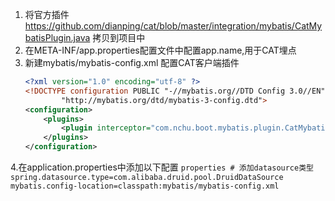1. 将官方插件 https://github.com/dianping/cat/blob/master/integration/mybatis/CatMybatisPlugin.java 拷贝到项目中
2. 在META-INF/app.properties配置文件中配置app.name,用于CAT埋点
3. 新建mybatis/mybatis-config.xml 配置CAT客户端插件
    ```xml
    <?xml version="1.0" encoding="utf-8" ?>
    <!DOCTYPE configuration PUBLIC "-//mybatis.org//DTD Config 3.0//EN"
            "http://mybatis.org/dtd/mybatis-3-config.dtd">
    <configuration>
        <plugins>
            <plugin interceptor="com.nchu.boot.mybatis.plugin.CatMybatisPlugin"></plugin>
        </plugins>
    </configuration>
    ```
4.在application.properties中添加以下配置
    ```properties
    # 添加datasource类型
    spring.datasource.type=com.alibaba.druid.pool.DruidDataSource
    mybatis.config-location=classpath:mybatis/mybatis-config.xml
    ```